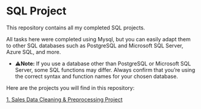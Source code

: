 # SQL Project

This repository contains all my completed SQL projects.

All tasks here were completed using Mysql, but you can easily adapt them to other SQL databases such as PostgreSQL and Microsoft SQL Server, Azure SQL, and more.

 - ⚠**Note:** If you use a database other than PostgreSQL or Microsoft SQL Server, some SQL functions may differ. Always confirm that you’re using the correct syntax and function names for your chosen database.

Here are the projects you will find in this repository:

[1. Sales Data Cleaning & Preprocessing Project](https://github.com/favour-ui/SQL-Project/blob/main/Sales%20Data%20Cleaning%20%26%20Preprocessing%20Project.md)
